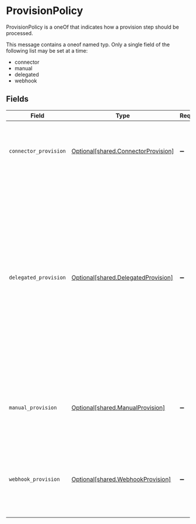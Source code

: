 # ProvisionPolicy

ProvisionPolicy is a oneOf that indicates how a provision step should be processed.

This message contains a oneof named typ. Only a single field of the following list may be set at a time:
  - connector
  - manual
  - delegated
  - webhook



## Fields

| Field                                                                                                                                                                                                                                                        | Type                                                                                                                                                                                                                                                         | Required                                                                                                                                                                                                                                                     | Description                                                                                                                                                                                                                                                  |
| ------------------------------------------------------------------------------------------------------------------------------------------------------------------------------------------------------------------------------------------------------------ | ------------------------------------------------------------------------------------------------------------------------------------------------------------------------------------------------------------------------------------------------------------ | ------------------------------------------------------------------------------------------------------------------------------------------------------------------------------------------------------------------------------------------------------------ | ------------------------------------------------------------------------------------------------------------------------------------------------------------------------------------------------------------------------------------------------------------ |
| `connector_provision`                                                                                                                                                                                                                                        | [Optional[shared.ConnectorProvision]](../../models/shared/connectorprovision.md)                                                                                                                                                                             | :heavy_minus_sign:                                                                                                                                                                                                                                           | Indicates that a connector should perform the provisioning. This object has no fields.                                                                                                                                                                       |
| `delegated_provision`                                                                                                                                                                                                                                        | [Optional[shared.DelegatedProvision]](../../models/shared/delegatedprovision.md)                                                                                                                                                                             | :heavy_minus_sign:                                                                                                                                                                                                                                           | This provision step indicates that we should delegate provisioning to the configuration of another app entitlement. This app entitlement does not have to be one from the same app, but MUST be configured as a proxy binding leading into this entitlement. |
| `manual_provision`                                                                                                                                                                                                                                           | [Optional[shared.ManualProvision]](../../models/shared/manualprovision.md)                                                                                                                                                                                   | :heavy_minus_sign:                                                                                                                                                                                                                                           | Manual provisioning indicates that a human must intervene for the provisioning of this step.                                                                                                                                                                 |
| `webhook_provision`                                                                                                                                                                                                                                          | [Optional[shared.WebhookProvision]](../../models/shared/webhookprovision.md)                                                                                                                                                                                 | :heavy_minus_sign:                                                                                                                                                                                                                                           | This provision step indicates that a webhook should be called to provision this entitlement.                                                                                                                                                                 |